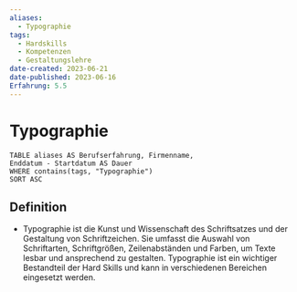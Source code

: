 ```yaml
---
aliases:
  - Typographie
tags:
  - Hardskills
  - Kompetenzen
  - Gestaltungslehre
date-created: 2023-06-21
date-published: 2023-06-16
Erfahrung: 5.5
---
```

# Typographie

```dataview
TABLE aliases AS Berufserfahrung, Firmenname,
Enddatum - Startdatum AS Dauer
WHERE contains(tags, "Typographie")
SORT ASC
```

## Definition

- Typographie ist die Kunst und Wissenschaft des Schriftsatzes und der Gestaltung von Schriftzeichen. Sie umfasst die Auswahl von Schriftarten, Schriftgrößen, Zeilenabständen und Farben, um Texte lesbar und ansprechend zu gestalten. Typographie ist ein wichtiger Bestandteil der Hard Skills und kann in verschiedenen Bereichen eingesetzt werden.
